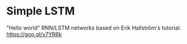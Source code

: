 # Simple LSTM
"Hello world" RNN/LSTM networks based on Erik Hallström's tutorial: https://goo.gl/v7YR6k
